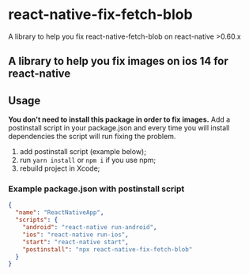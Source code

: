 # react-native-fix-fetch-blob
A library to help you fix react-native-fetch-blob on react-native >0.60.x



## A library to help you fix images on ios 14 for react-native

## Usage
**You don't need to install this package in order to fix images.**
Add a postinstall script in your package.json and every time you will install dependencies the script will run fixing the problem.

1. add postinstall script (example below);
2. run `yarn install` or `npm i` if you use npm;
3. rebuild project in Xcode;

### Example package.json with postinstall script
```json
{
  "name": "ReactNativeApp",
  "scripts": {
    "android": "react-native run-android",
    "ios": "react-native run-ios",
    "start": "react-native start",
    "postinstall": "npx react-native-fix-fetch-blob"
  }
}
```
